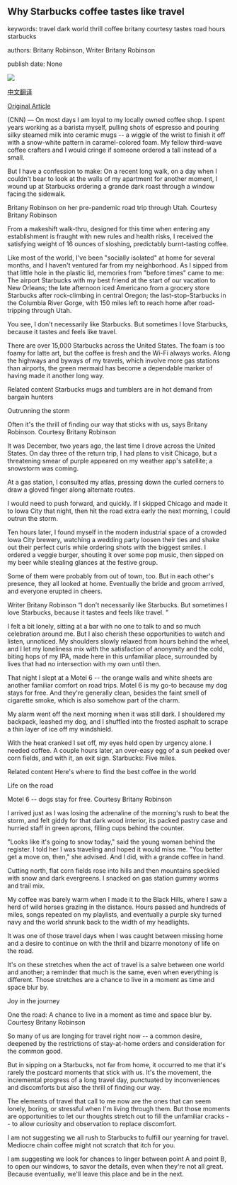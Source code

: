 ## Why Starbucks coffee tastes like travel

keywords: travel dark world thrill coffee britany courtesy tastes road hours starbucks

authors: Britany Robinson, Writer Britany Robinson

publish date: None

![](https://cdn.cnn.com/cnnnext/dam/assets/200526153607-starbucks-coffee-super-tease.jpg)

[中文翻译](Why%20Starbucks%20coffee%20tastes%20like%20travel_zh.md)

[Original Article](https://edition.cnn.com/travel/article/starbucks-tastes-like-travel/index.html)

(CNN) — On most days I am loyal to my locally owned coffee shop. I spent years working as a barista myself, pulling shots of espresso and pouring silky steamed milk into ceramic mugs -- a wiggle of the wrist to finish it off with a snow-white pattern in caramel-colored foam. My fellow third-wave coffee crafters and I would cringe if someone ordered a tall instead of a small.

But I have a confession to make: On a recent long walk, on a day when I couldn't bear to look at the walls of my apartment for another moment, I wound up at Starbucks ordering a grande dark roast through a window facing the sidewalk.

Britany Robinson on her pre-pandemic road trip through Utah. Courtesy Britany Robinson

From a makeshift walk-thru, designed for this time when entering any establishment is fraught with new rules and health risks, I received the satisfying weight of 16 ounces of sloshing, predictably burnt-tasting coffee.

Like most of the world, I've been "socially isolated" at home for several months, and I haven't ventured far from my neighborhood. As I sipped from that little hole in the plastic lid, memories from "before times" came to me: The airport Starbucks with my best friend at the start of our vacation to New Orleans; the late afternoon iced Americano from a grocery store Starbucks after rock-climbing in central Oregon; the last-stop-Starbucks in the Columbia River Gorge, with 150 miles left to reach home after road-tripping through Utah.

You see, I don't necessarily like Starbucks. But sometimes I love Starbucks, because it tastes and feels like travel.

There are over 15,000 Starbucks across the United States. The foam is too foamy for latte art, but the coffee is fresh and the Wi-Fi always works. Along the highways and byways of my travels, which involve more gas stations than airports, the green mermaid has become a dependable marker of having made it another long way.

Related content Starbucks mugs and tumblers are in hot demand from bargain hunters

Outrunning the storm

Often it's the thrill of finding our way that sticks with us, says Britany Robinson. Courtesy Britany Robinson

It was December, two years ago, the last time I drove across the United States. On day three of the return trip, I had plans to visit Chicago, but a threatening smear of purple appeared on my weather app's satellite; a snowstorm was coming.

At a gas station, I consulted my atlas, pressing down the curled corners to draw a gloved finger along alternate routes.

I would need to push forward, and quickly. If I skipped Chicago and made it to Iowa City that night, then hit the road extra early the next morning, I could outrun the storm.

Ten hours later, I found myself in the modern industrial space of a crowded Iowa City brewery, watching a wedding party loosen their ties and shake out their perfect curls while ordering shots with the biggest smiles. I ordered a veggie burger, shouting it over some pop music, then sipped on my beer while stealing glances at the festive group.

Some of them were probably from out of town, too. But in each other's presence, they all looked at home. Eventually the bride and groom arrived, and everyone erupted in cheers.

Writer Britany Robinson “I don't necessarily like Starbucks. But sometimes I love Starbucks, because it tastes and feels like travel. ”

I felt a bit lonely, sitting at a bar with no one to talk to and so much celebration around me. But I also cherish these opportunities to watch and listen, unnoticed. My shoulders slowly relaxed from hours behind the wheel, and I let my loneliness mix with the satisfaction of anonymity and the cold, biting hops of my IPA, made here in this unfamiliar place, surrounded by lives that had no intersection with my own until then.

That night I slept at a Motel 6 -- the orange walls and white sheets are another familiar comfort on road trips. Motel 6 is my go-to because my dog stays for free. And they're generally clean, besides the faint smell of cigarette smoke, which is also somehow part of the charm.

My alarm went off the next morning when it was still dark. I shouldered my backpack, leashed my dog, and I shuffled into the frosted asphalt to scrape a thin layer of ice off my windshield.

With the heat cranked I set off, my eyes held open by urgency alone. I needed coffee. A couple hours later, an over-easy egg of a sun peeked over corn fields, and with it, an exit sign. Starbucks: Five miles.

Related content Here's where to find the best coffee in the world

Life on the road

Motel 6 -- dogs stay for free. Courtesy Britany Robinson

I arrived just as I was losing the adrenaline of the morning's rush to beat the storm, and felt giddy for that dark wood interior, its packed pastry case and hurried staff in green aprons, filling cups behind the counter.

"Looks like it's going to snow today," said the young woman behind the register. I told her I was traveling and hoped it would miss me. "You better get a move on, then," she advised. And I did, with a grande coffee in hand.

Cutting north, flat corn fields rose into hills and then mountains speckled with snow and dark evergreens. I snacked on gas station gummy worms and trail mix.

My coffee was barely warm when I made it to the Black Hills, where I saw a herd of wild horses grazing in the distance. Hours passed and hundreds of miles, songs repeated on my playlists, and eventually a purple sky turned navy and the world shrunk back to the width of my headlights.

It was one of those travel days when I was caught between missing home and a desire to continue on with the thrill and bizarre monotony of life on the road.

It's on these stretches when the act of travel is a salve between one world and another; a reminder that much is the same, even when everything is different. Those stretches are a chance to live in a moment as time and space blur by.

Joy in the journey

One the road: A chance to live in a moment as time and space blur by. Courtesy Britany Robinson

So many of us are longing for travel right now -- a common desire, deepened by the restrictions of stay-at-home orders and consideration for the common good.

But in sipping on a Starbucks, not far from home, it occurred to me that it's rarely the postcard moments that stick with us. It's the movement, the incremental progress of a long travel day, punctuated by inconveniences and discomforts but also the thrill of finding our way.

The elements of travel that call to me now are the ones that can seem lonely, boring, or stressful when I'm living through them. But those moments are opportunities to let our thoughts stretch out to fill the unfamiliar cracks -- to allow curiosity and observation to replace discomfort.

I am not suggesting we all rush to Starbucks to fulfill our yearning for travel. Mediocre chain coffee might not scratch that itch for you.

I am suggesting we look for chances to linger between point A and point B, to open our windows, to savor the details, even when they're not all great. Because eventually, we'll leave this place and be in the next.